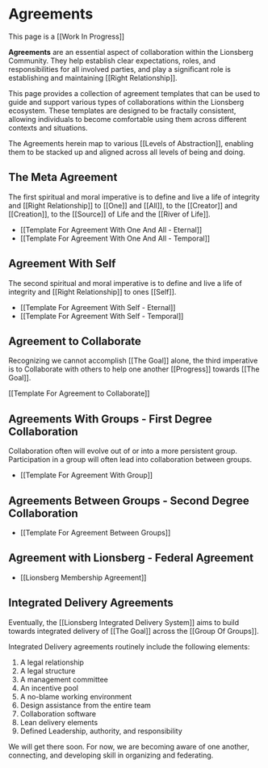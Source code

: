 # Agreements

This page is a [[Work In Progress]]

**Agreements** are an essential aspect of collaboration within the Lionsberg Community. They help establish clear expectations, roles, and responsibilities for all involved parties, and play a significant role is establishing and maintaining [[Right Relationship]]. 

This page provides a collection of agreement templates that can be used to guide and support various types of collaborations within the Lionsberg ecosystem. These templates are designed to be fractally consistent, allowing individuals to become comfortable using them across different contexts and situations.

The Agreements herein map to various [[Levels of Abstraction]], enabling them to be stacked up and aligned across all levels of being and doing. 

## The Meta Agreement 

The first spiritual and moral imperative is to define and live a life of integrity and [[Right Relationship]] to [[One]] and [[All]], to the [[Creator]] and [[Creation]], to the [[Source]] of Life and the [[River of Life]]. 

- [[Template For Agreement With One And All - Eternal]]  
- [[Template For Agreement With One And All - Temporal]] 

## Agreement With Self 

The second spiritual and moral imperative is to define and live a life of integrity and [[Right Relationship]] to ones [[Self]]. 

- [[Template For Agreement With Self - Eternal]]  
- [[Template For Agreement With Self - Temporal]]  

## Agreement to Collaborate 

Recognizing we cannot accomplish [[The Goal]] alone, the third imperative is to Collaborate with others to help one another [[Progress]] towards [[The Goal]]. 

[[Template For Agreement to Collaborate]]  

## Agreements With Groups - First Degree Collaboration 

Collaboration often will evolve out of or into a more persistent group. Participation in a group will often lead into collaboration between groups. 

- [[Template For Agreement With Group]]  

## Agreements Between Groups - Second Degree Collaboration 

- [[Template For Agreement Between Groups]]  

## Agreement with Lionsberg - Federal Agreement

- [[Lionsberg Membership Agreement]]  

## Integrated Delivery Agreements  

Eventually, the [[Lionsberg Integrated Delivery System]] aims to build towards integrated delivery of [[The Goal]] across the [[Group Of Groups]]. 

Integrated Delivery agreements routinely include the following elements: 

 1. A legal relationship  
 2. A legal structure 
 3. A management committee
 4. An incentive pool
 5. A no-blame working environment
 6. Design assistance from the entire team  
 7. Collaboration software  
 8. Lean delivery elements    
 9. Defined Leadership, authority, and responsibility 

We will get there soon. For now, we are becoming aware of one another, connecting, and developing skill in organizing and federating. 
